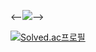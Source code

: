 <--<img src="https://capsule-render.vercel.app/api?type=soft&color=auto&height=120&section=header&text=smdtb&animation=fadeIn&fontSize=90" />-->



[![Solved.ac프로필](http://mazassumnida.wtf/api/generate_badge?boj=smdtb1998)](https://solved.ac/smdtb1998)
